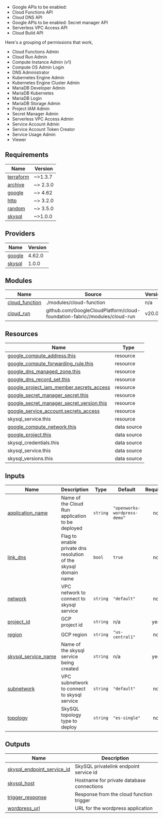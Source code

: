 - Google APIs to be enabled: 
- Cloud Functions API
- Cloud DNS API
- Google APIs to be enabled: Secret manager API
- Serverless VPC Access API
- Cloud Build API

Here's a grouping of permissions that work, 
- Cloud Functions Admin
- Cloud Run Admin
- Compute Instance Admin (v1)
- Compute OS Admin Login
- DNS Administrator
- Kubernetes Engine Admin
- Kubernetes Engine Cluster Admin
- MariaDB Developer Admin
- MariaDB Kubernetes
- MariaDB Login
- MariaDB Storage Admin
- Project IAM Admin
- Secret Manager Admin
- Serverless VPC Access Admin
- Service Account Admin
- Service Account Token Creator
- Service Usage Admin
- Viewer

<!-- BEGIN_TF_DOCS -->
## Requirements

| Name | Version |
|------|---------|
| <a name="requirement_terraform"></a> [terraform](#requirement\_terraform) | ~>1.3.7 |
| <a name="requirement_archive"></a> [archive](#requirement\_archive) | ~> 2.3.0 |
| <a name="requirement_google"></a> [google](#requirement\_google) | ~> 4.62 |
| <a name="requirement_http"></a> [http](#requirement\_http) | ~> 3.2.0 |
| <a name="requirement_random"></a> [random](#requirement\_random) | ~> 3.5.0 |
| <a name="requirement_skysql"></a> [skysql](#requirement\_skysql) | ~>1.0.0 |

## Providers

| Name | Version |
|------|---------|
| <a name="provider_google"></a> [google](#provider\_google) | 4.62.0 |
| <a name="provider_skysql"></a> [skysql](#provider\_skysql) | 1.0.0 |

## Modules

| Name | Source | Version |
|------|--------|---------|
| <a name="module_cloud_function"></a> [cloud\_function](#module\_cloud\_function) | ./modules/cloud-function | n/a |
| <a name="module_cloud_run"></a> [cloud\_run](#module\_cloud\_run) | github.com/GoogleCloudPlatform/cloud-foundation-fabric//modules/cloud-run | v20.0.0 |

## Resources

| Name | Type |
|------|------|
| [google_compute_address.this](https://registry.terraform.io/providers/hashicorp/google/latest/docs/resources/compute_address) | resource |
| [google_compute_forwarding_rule.this](https://registry.terraform.io/providers/hashicorp/google/latest/docs/resources/compute_forwarding_rule) | resource |
| [google_dns_managed_zone.this](https://registry.terraform.io/providers/hashicorp/google/latest/docs/resources/dns_managed_zone) | resource |
| [google_dns_record_set.this](https://registry.terraform.io/providers/hashicorp/google/latest/docs/resources/dns_record_set) | resource |
| [google_project_iam_member.secrets_access](https://registry.terraform.io/providers/hashicorp/google/latest/docs/resources/project_iam_member) | resource |
| [google_secret_manager_secret.this](https://registry.terraform.io/providers/hashicorp/google/latest/docs/resources/secret_manager_secret) | resource |
| [google_secret_manager_secret_version.this](https://registry.terraform.io/providers/hashicorp/google/latest/docs/resources/secret_manager_secret_version) | resource |
| [google_service_account.secrets_access](https://registry.terraform.io/providers/hashicorp/google/latest/docs/resources/service_account) | resource |
| skysql_service.this | resource |
| [google_compute_network.this](https://registry.terraform.io/providers/hashicorp/google/latest/docs/data-sources/compute_network) | data source |
| [google_project.this](https://registry.terraform.io/providers/hashicorp/google/latest/docs/data-sources/project) | data source |
| skysql_credentials.this | data source |
| skysql_service.this | data source |
| skysql_versions.this | data source |

## Inputs

| Name | Description | Type | Default | Required |
|------|-------------|------|---------|:--------:|
| <a name="input_application_name"></a> [application\_name](#input\_application\_name) | Name of the Cloud Run application to be deployed | `string` | `"openworks-wordpress-demo"` | no |
| <a name="input_link_dns"></a> [link\_dns](#input\_link\_dns) | Flag to enable private dns resolution of the skysql domain name | `bool` | `true` | no |
| <a name="input_network"></a> [network](#input\_network) | VPC network to connect to skysql service | `string` | `"default"` | no |
| <a name="input_project_id"></a> [project\_id](#input\_project\_id) | GCP project id | `string` | n/a | yes |
| <a name="input_region"></a> [region](#input\_region) | GCP region | `string` | `"us-central1"` | no |
| <a name="input_skysql_service_name"></a> [skysql\_service\_name](#input\_skysql\_service\_name) | Name of the skysql service being created | `string` | n/a | yes |
| <a name="input_subnetwork"></a> [subnetwork](#input\_subnetwork) | VPC subnetwork to connect to skysql service | `string` | `"default"` | no |
| <a name="input_topology"></a> [topology](#input\_topology) | SkySQL topology type to deploy | `string` | `"es-single"` | no |

## Outputs

| Name | Description |
|------|-------------|
| <a name="output_skysql_endpoint_service_id"></a> [skysql\_endpoint\_service\_id](#output\_skysql\_endpoint\_service\_id) | SkySQL privatelink endpoint service id |
| <a name="output_skysql_host"></a> [skysql\_host](#output\_skysql\_host) | Hostname for private database connections |
| <a name="output_trigger_response"></a> [trigger\_response](#output\_trigger\_response) | Response from the cloud function trigger |
| <a name="output_wordpress_url"></a> [wordpress\_url](#output\_wordpress\_url) | URL for the wordpress application |
<!-- END_TF_DOCS -->

